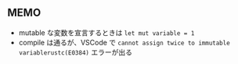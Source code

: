 ## MEMO

- mutable な変数を宣言するときは `let mut variable = 1`
- compile は通るが、VSCode で `cannot assign twice to immutable variablerustc(E0384)` エラーが出る
